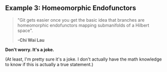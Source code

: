 ## Example 3: Homeomorphic Endofunctors ##

> "Git gets easier once you get the basic idea that branches are homeomorphic endofunctors mapping submanifolds of a Hilbert space".
>
> **-Chi Wai Lau**

**Don't worry. It's a joke.**

(At least, I'm pretty sure it's a joke. I don't actually have the math knowledge to know if this is actually a true statement.)
